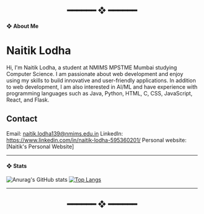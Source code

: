 <h2 align="center"> ━━━━━━  ❖  ━━━━━━ </h2>

#### ❖ About Me

# Naitik Lodha
Hi, I'm Naitik Lodha, a student at NMIMS MPSTME Mumbai studying Computer Science. I am passionate about web development and enjoy using my skills to build innovative and user-friendly applications. In addition to web development, I am also interested in AI/ML and have experience with programming languages such as Java, Python, HTML, C, CSS, JavaScript, React, and Flask.

## Contact
Email: naitik.lodha139@nmims.edu.in
LinkedIn: https://www.linkedin.com/in/naitik-lodha-595360201/
Personal website: [Naitik's Personal Website]

---

  

#### ❖ Stats

![Anurag's GitHub stats](https://github-readme-stats.vercel.app/api?username=naitik-lodha&show_icons=true&theme=radical)
[![Top Langs](https://github-readme-stats.vercel.app/api/top-langs/?username=naitik-lodha&layout=compact)](https://github.com/naitik-lodha/github-readme-stats)


---


<h2 align="center"> ━━━━━━  ❖  ━━━━━━ </h2>

